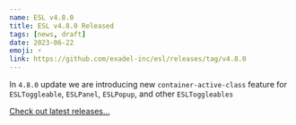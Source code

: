 ```yaml
---
name: ESL v4.8.0
title: ESL v4.8.0 Released
tags: [news, draft]
date: 2023-06-22
emoji: ⚡️
link: https://github.com/exadel-inc/esl/releases/tag/v4.8.0
---
```


In `4.8.0` update we are introducing new `container-active-class` feature for `ESLToggleable`, `ESLPanel`, `ESLPopup`, and other `ESLToggleables`

[Check out latest releases...](https://github.com/exadel-inc/esl/releases/)
